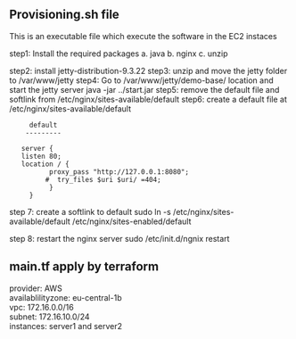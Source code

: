 Provisioning.sh file
---------------------------
This is an executable file which execute the software in the EC2 instaces

step1: Install the required packages
       a. java
       b. nginx
       c. unzip

step2: install jetty-distribution-9.3.22
step3: unzip and move the jetty folder to /var/www/jetty
step4: Go to /var/www/jetty/demo-base/ location and start the jetty server
       java -jar ../start.jar
step5: remove the default file and softlink from /etc/nginx/sites-available/default
step6: create a default file at /etc/nginx/sites-available/default

         default
        ---------

       server {
       listen 80;
       location / {
              proxy_pass "http://127.0.0.1:8080";
             #  try_files $uri $uri/ =404;
              }
         }

step 7: create a softlink to default 
         sudo ln -s /etc/nginx/sites-available/default /etc/nginx/sites-enabled/default

step 8: restart the nginx server
        sudo /etc/init.d/ngnix restart

main.tf  apply by terraform
-------------
   provider:           AWS  
   availablilityzone:  eu-central-1b  
   vpc:       172.16.0.0/16       
   subnet:    172.16.10.0/24      
   instances: server1 and server2 



